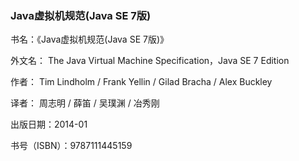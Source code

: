### Java虚拟机规范(Java SE 7版)

书名：《Java虚拟机规范(Java SE 7版)》

外文名： The Java Virtual Machine Specification，Java SE 7 Edition

作者： Tim Lindholm / Frank Yellin / Gilad Bracha / Alex Buckley  

译者： 周志明 / 薛笛 / 吴璞渊 / 冶秀刚 

出版日期：2014-01

书号（ISBN）：9787111445159